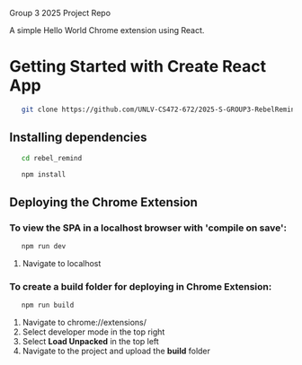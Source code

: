 Group 3 2025 Project Repo

A simple Hello World Chrome extension using React. 

# Getting Started with Create React App

```sh
   git clone https://github.com/UNLV-CS472-672/2025-S-GROUP3-RebelRemind.git
```


## Installing dependencies

```sh
   cd rebel_remind
```
```sh
   npm install
```

## Deploying the Chrome Extension

### To view the SPA in a localhost browser with 'compile on save':

```sh
   npm run dev
```
1. Navigate to localhost

### To create a build folder for deploying in Chrome Extension:

```sh
   npm run build
```

1. Navigate to chrome://extensions/
2. Select developer mode in the top right
3. Select **Load Unpacked** in the top left
4. Navigate to the project and upload the **build** folder



